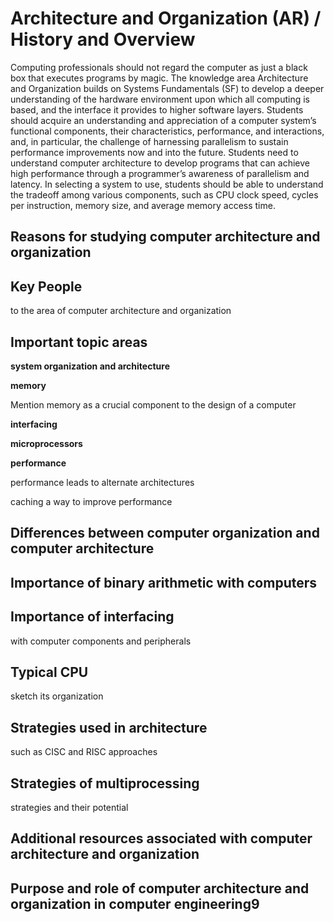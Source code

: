 # Architecture and Organization (AR) / History and Overview

Computing professionals should not regard the computer as just a black box that executes programs by magic. The knowledge area Architecture and Organization builds on Systems Fundamentals (SF) to develop a deeper understanding of the hardware environment upon which all computing is based, and the interface it provides to higher software layers. Students should acquire an understanding and appreciation of a computer system’s functional components, their characteristics, performance, and interactions, and, in particular, the challenge of harnessing parallelism to sustain performance improvements now and into the future. Students need to understand computer architecture to develop programs that can achieve high performance through a programmer’s awareness of parallelism and latency. In selecting a system to use, students should be able to understand the tradeoff among various components, such as CPU clock speed, cycles per instruction, memory size, and average memory access time.

## Reasons for studying computer architecture and organization

## Key People

to the area of computer architecture and organization

## Important topic areas 

**system organization and architecture**

**memory**

Mention memory as a crucial component to the design of a computer

**interfacing**

**microprocessors** 

**performance**

performance leads to alternate architectures

caching a way to improve performance

## Differences between computer organization and computer architecture

## Importance of binary arithmetic with computers

## Importance of interfacing 

with computer components and peripherals

## Typical CPU

sketch its organization

## Strategies used in architecture 

such as CISC and RISC approaches

## Strategies of multiprocessing 

strategies and their potential

## Additional resources associated with computer architecture and organization

## Purpose and role of computer architecture and organization in computer engineering9